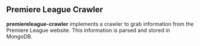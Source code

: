 ## Premiere League Crawler

**premiereleague-crawler** implements a crawler to grab information from the Premiere League website. This information is parsed and stored in MongoDB.
